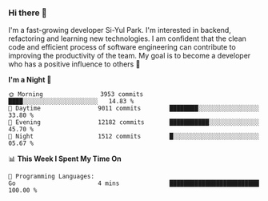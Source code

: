 ### Hi there 👋


I'm a fast-growing developer Si-Yul Park. I'm interested in backend, refactoring and learning new technologies. I am confident that the clean code and efficient process of software engineering can contribute to improving the productivity of the team. My goal is to become a developer who has a positive influence to others 🔭

<!--START_SECTION:waka-->
**I'm a Night 🦉** 

```text
🌞 Morning                3953 commits        ████░░░░░░░░░░░░░░░░░░░░░   14.83 % 
🌆 Daytime                9011 commits        ████████░░░░░░░░░░░░░░░░░   33.80 % 
🌃 Evening                12182 commits       ███████████░░░░░░░░░░░░░░   45.70 % 
🌙 Night                  1512 commits        █░░░░░░░░░░░░░░░░░░░░░░░░   05.67 % 
```


📊 **This Week I Spent My Time On** 

```text
💬 Programming Languages: 
Go                       4 mins              █████████████████████████   100.00 % 
```


<!--END_SECTION:waka-->
